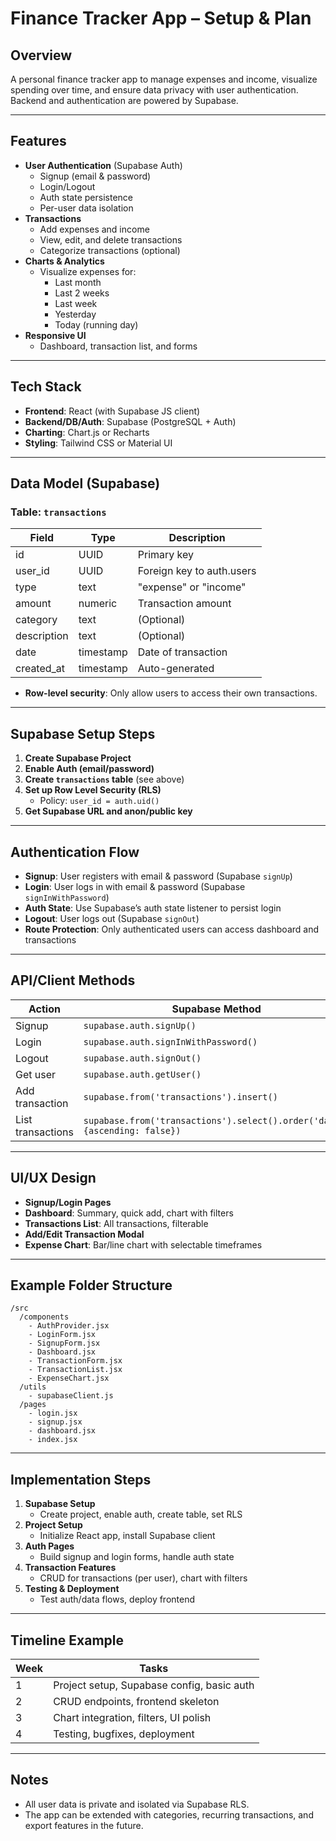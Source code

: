 # Finance Tracker App – Setup & Plan

## Overview
A personal finance tracker app to manage expenses and income, visualize spending over time, and ensure data privacy with user authentication. Backend and authentication are powered by Supabase.

---

## Features

- **User Authentication** (Supabase Auth)
  - Signup (email & password)
  - Login/Logout
  - Auth state persistence
  - Per-user data isolation
- **Transactions**
  - Add expenses and income
  - View, edit, and delete transactions
  - Categorize transactions (optional)
- **Charts & Analytics**
  - Visualize expenses for:
    - Last month
    - Last 2 weeks
    - Last week
    - Yesterday
    - Today (running day)
- **Responsive UI**
  - Dashboard, transaction list, and forms

---

## Tech Stack

- **Frontend**: React (with Supabase JS client)
- **Backend/DB/Auth**: Supabase (PostgreSQL + Auth)
- **Charting**: Chart.js or Recharts
- **Styling**: Tailwind CSS or Material UI

---

## Data Model (Supabase)

### Table: `transactions`
| Field        | Type      | Description                |
|--------------|-----------|----------------------------|
| id           | UUID      | Primary key                |
| user_id      | UUID      | Foreign key to auth.users  |
| type         | text      | "expense" or "income"      |
| amount       | numeric   | Transaction amount         |
| category     | text      | (Optional)                 |
| description  | text      | (Optional)                 |
| date         | timestamp | Date of transaction        |
| created_at   | timestamp | Auto-generated             |

- **Row-level security**: Only allow users to access their own transactions.

---

## Supabase Setup Steps

1. **Create Supabase Project**
2. **Enable Auth (email/password)**
3. **Create `transactions` table** (see above)
4. **Set up Row Level Security (RLS)**
   - Policy: `user_id = auth.uid()`
5. **Get Supabase URL and anon/public key**

---

## Authentication Flow

- **Signup**: User registers with email & password (Supabase `signUp`)
- **Login**: User logs in with email & password (Supabase `signInWithPassword`)
- **Auth State**: Use Supabase’s auth state listener to persist login
- **Logout**: User logs out (Supabase `signOut`)
- **Route Protection**: Only authenticated users can access dashboard and transactions

---

## API/Client Methods

| Action         | Supabase Method                  |
|----------------|----------------------------------|
| Signup         | `supabase.auth.signUp()`         |
| Login          | `supabase.auth.signInWithPassword()` |
| Logout         | `supabase.auth.signOut()`        |
| Get user       | `supabase.auth.getUser()`        |
| Add transaction| `supabase.from('transactions').insert()` |
| List transactions | `supabase.from('transactions').select().order('date', {ascending: false})` |

---

## UI/UX Design

- **Signup/Login Pages**
- **Dashboard**: Summary, quick add, chart with filters
- **Transactions List**: All transactions, filterable
- **Add/Edit Transaction Modal**
- **Expense Chart**: Bar/line chart with selectable timeframes

---

## Example Folder Structure

```
/src
  /components
    - AuthProvider.jsx
    - LoginForm.jsx
    - SignupForm.jsx
    - Dashboard.jsx
    - TransactionForm.jsx
    - TransactionList.jsx
    - ExpenseChart.jsx
  /utils
    - supabaseClient.js
  /pages
    - login.jsx
    - signup.jsx
    - dashboard.jsx
    - index.jsx
```

---

## Implementation Steps

1. **Supabase Setup**
   - Create project, enable auth, create table, set RLS
2. **Project Setup**
   - Initialize React app, install Supabase client
3. **Auth Pages**
   - Build signup and login forms, handle auth state
4. **Transaction Features**
   - CRUD for transactions (per user), chart with filters
5. **Testing & Deployment**
   - Test auth/data flows, deploy frontend

---

## Timeline Example

| Week | Tasks                                      |
|------|--------------------------------------------|
| 1    | Project setup, Supabase config, basic auth |
| 2    | CRUD endpoints, frontend skeleton          |
| 3    | Chart integration, filters, UI polish      |
| 4    | Testing, bugfixes, deployment              |

---

## Notes
- All user data is private and isolated via Supabase RLS.
- The app can be extended with categories, recurring transactions, and export features in the future. 